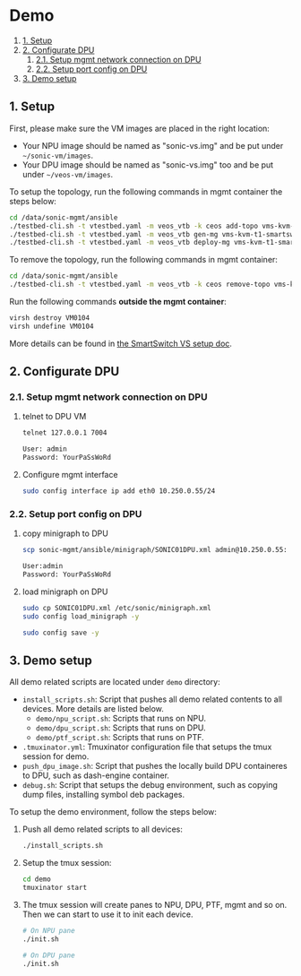 # Demo

1. [1. Setup](#1-setup)
2. [2. Configurate DPU](#2-configurate-dpu)
   1. [2.1. Setup mgmt network connection on DPU](#21-setup-mgmt-network-connection-on-dpu)
   2. [2.2. Setup port config on DPU](#22-setup-port-config-on-dpu)
3. [3. Demo setup](#3-demo-setup)

## 1. Setup

First, please make sure the VM images are placed in the right location:

- Your NPU image should be named as "sonic-vs.img" and be put under `~/sonic-vm/images`.
- Your DPU image should be named as "sonic-vs.img" too and be put under `~/veos-vm/images`.

To setup the topology, run the following commands in mgmt container the steps below:

```bash
cd /data/sonic-mgmt/ansible
./testbed-cli.sh -t vtestbed.yaml -m veos_vtb -k ceos add-topo vms-kvm-t1-smartswitch password.txt
./testbed-cli.sh -t vtestbed.yaml -m veos_vtb gen-mg vms-kvm-t1-smartswitch veos_vtb password.txt
./testbed-cli.sh -t vtestbed.yaml -m veos_vtb deploy-mg vms-kvm-t1-smartswitch veos_vtb password.txt
```

To remove the topology, run the following commands in mgmt container:

```bash
cd /data/sonic-mgmt/ansible
./testbed-cli.sh -t vtestbed.yaml -m veos_vtb -k ceos remove-topo vms-kvm-t1-smartswitch password.txt
```

Run the following commands **outside the mgmt container**:

```bash
virsh destroy VM0104
virsh undefine VM0104
```

More details can be found in [the SmartSwitch VS setup doc](../docs/testbed/README.testbed.SmartSwitch.VsSetup.md).

## 2. Configurate DPU

### 2.1. Setup mgmt network connection on DPU

1. telnet to DPU VM

    ```bash
    telnet 127.0.0.1 7004

    User: admin
    Password: YourPaSsWoRd
    ```

1. Configure mgmt interface

    ```bash
    sudo config interface ip add eth0 10.250.0.55/24
    ```

### 2.2. Setup port config on DPU

1. copy minigraph to DPU

    ```bash
    scp sonic-mgmt/ansible/minigraph/SONIC01DPU.xml admin@10.250.0.55:

    User:admin
    Password: YourPaSsWoRd
    ```

1. load minigraph on DPU

    ```bash
    sudo cp SONIC01DPU.xml /etc/sonic/minigraph.xml
    sudo config load_minigraph -y

    sudo config save -y
    ```

## 3. Demo setup

All demo related scripts are located under `demo` directory:

- `install_scripts.sh`: Script that pushes all demo related contents to all devices. More details are listed below.
  - `demo/npu_script.sh`: Scripts that runs on NPU.
  - `demo/dpu_script.sh`: Scripts that runs on DPU.
  - `demo/ptf_script.sh`: Scripts that runs on PTF.
- `.tmuxinator.yml`: Tmuxinator configuration file that setups the tmux session for demo.
- `push_dpu_image.sh`: Script that pushes the locally build DPU containeres to DPU, such as dash-engine container.
- `debug.sh`: Script that setups the debug environment, such as copying dump files, installing symbol deb packages.

To setup the demo environment, follow the steps below:

1. Push all demo related scripts to all devices:

    ```bash
    ./install_scripts.sh
    ```

1. Setup the tmux session:

    ```bash
    cd demo
    tmuxinator start
    ```

1. The tmux session will create panes to NPU, DPU, PTF, mgmt and so on. Then we can start to use it to init each device.

    ```bash
    # On NPU pane
    ./init.sh

    # On DPU pane
    ./init.sh
    ```
